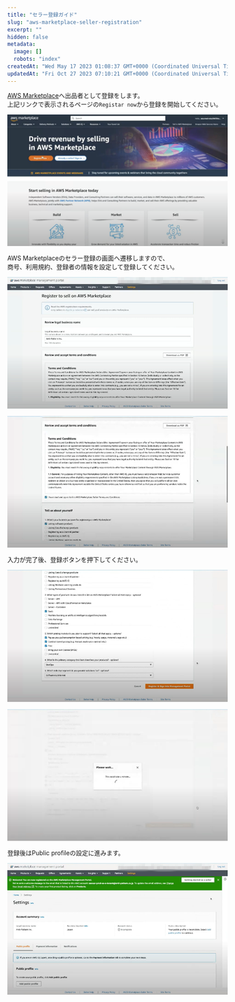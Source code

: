 ```yaml
---
title: "セラー登録ガイド"
slug: "aws-marketplace-seller-registration"
excerpt: ""
hidden: false
metadata: 
  image: []
  robots: "index"
createdAt: "Wed May 17 2023 01:08:37 GMT+0000 (Coordinated Universal Time)"
updatedAt: "Fri Oct 27 2023 07:10:21 GMT+0000 (Coordinated Universal Time)"
---
```

<a href="https://aws.amazon.com/marketplace/partners/management-tour" target="_blank">AWS Marketplace</a>へ出品者として登録をします。  
上記リンクで表示されるページの`Registar now`から登録を開始してください。

![aws-marketplace-seller-registration-1](/img/aws-marketplace-integration/aws-marketplace-seller-registration/aws-marketplace-seller-registration-1.png)

AWS Marketplaceのセラー登録の画面へ遷移しますので、  
商号、利用規約、登録者の情報を設定して登録してください。

![aws-marketplace-seller-registration-2](/img/aws-marketplace-integration/aws-marketplace-seller-registration/aws-marketplace-seller-registration-2.png)

![aws-marketplace-seller-registration-3](/img/aws-marketplace-integration/aws-marketplace-seller-registration/aws-marketplace-seller-registration-3.png)


入力が完了後、登録ボタンを押下してください。

![aws-marketplace-seller-registration-4](/img/aws-marketplace-integration/aws-marketplace-seller-registration/aws-marketplace-seller-registration-4.png)


![aws-marketplace-seller-registration-5](/img/aws-marketplace-integration/aws-marketplace-seller-registration/aws-marketplace-seller-registration-5.png)


登録後はPublic profileの設定に進みます。

![aws-marketplace-seller-registration-6](/img/aws-marketplace-integration/aws-marketplace-seller-registration/aws-marketplace-seller-registration-6.png)
